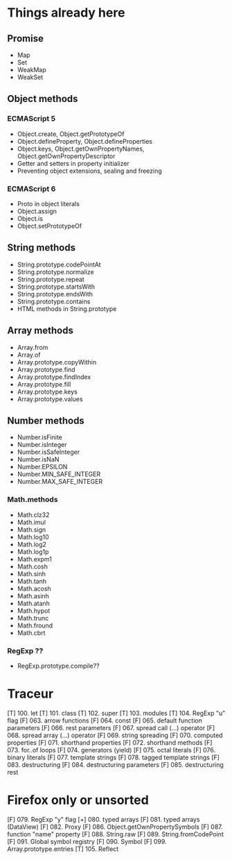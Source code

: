 # Things already here

## Promise

* Map
* Set
* WeakMap
* WeakSet

## Object methods

### ECMAScript 5

* Object.create, Object.getPrototypeOf
* Object.defineProperty, Object.defineProperties
* Object.keys, Object.getOwnPropertyNames, Object.getOwnPropertyDescriptor
* Getter and setters in property initializer
* Preventing object extensions, sealing and freezing

### ECMAScript 6

* Proto in object literals
* Object.assign
* Object.is
* Object.setPrototypeOf

## String methods

* String.prototype.codePointAt
* String.prototype.normalize
* String.prototype.repeat
* String.prototype.startsWith
* String.prototype.endsWith
* String.prototype.contains
* HTML methods in String.prototype

## Array methods

* Array.from
* Array.of
* Array.prototype.copyWithin
* Array.prototype.find
* Array.prototype.findIndex
* Array.prototype.fill
* Array.prototype.keys
* Array.prototype.values

## Number methods

* Number.isFinite
* Number.isInteger
* Number.isSafeInteger
* Number.isNaN
* Number.EPSILON
* Number.MIN_SAFE_INTEGER
* Number.MAX_SAFE_INTEGER

### Math.methods

* Math.clz32
* Math.imul
* Math.sign
* Math.log10
* Math.log2
* Math.log1p
* Math.expm1
* Math.cosh
* Math.sinh
* Math.tanh
* Math.acosh
* Math.asinh
* Math.atanh
* Math.hypot
* Math.trunc
* Math.fround
* Math.cbrt

### RegExp ??

* RegExp.prototype.compile??

# Traceur 

[T] 100. let
[T] 101. class
[T] 102. super
[T] 103. modules
[T] 104. RegExp "u" flag
[F] 063. arrow functions
[F] 064. const
[F] 065. default function parameters
[F] 066. rest parameters
[F] 067. spread call (...) operator
[F] 068. spread array (...) operator
[F] 069. string spreading
[F] 070. computed properties
[F] 071. shorthand properties
[F] 072. shorthand methods
[F] 073. for..of loops
[F] 074. generators (yield)
[F] 075. octal literals
[F] 076. binary literals
[F] 077. template strings
[F] 078. tagged template strings
[F] 083. destructuring
[F] 084. destructuring parameters
[F] 085. destructuring rest

# Firefox only or unsorted

[F] 079. RegExp "y" flag
[+] 080. typed arrays
[F] 081. typed arrays (DataView)
[F] 082. Proxy
[F] 086. Object.getOwnPropertySymbols
[F] 087. function "name" property
[F] 088. String.raw
[F] 089. String.fromCodePoint
[F] 091. Global symbol registry
[F] 090. Symbol
[F] 099. Array.prototype.entries
[T] 105. Reflect
